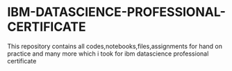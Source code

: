# IBM-DATASCIENCE-PROFESSIONAL-CERTIFICATE
This repository contains all codes,notebooks,files,assignments for hand on practice and many more which i took for ibm datascience professional certificate
